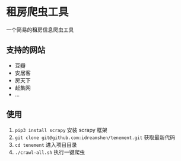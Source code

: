 # 租房爬虫工具
一个简易的租房信息爬虫工具

## 支持的网站
* 豆瓣
* 安居客
* 房天下
* 赶集网
* ...

## 使用
1. `pip3 install scrapy` 安装 scrapy 框架
2. `git clone git@github.com:idreamshen/tenement.git` 获取最新代码
3. `cd tenement` 进入项目目录
4. `./crawl-all.sh` 执行一键爬虫
